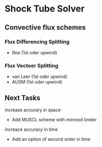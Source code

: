 # Shock Tube Solver

## Convective flux schemes

### Flux Differencing Splitting

- Roe (1st oder upwind)

### Flux Vectoer Splitting

- van Leer (1st oder upwind)
- AUSM (1st oder upwind)

## Next Tasks

increase accurary in space

- Add MUSCL scheme with minmod limiter

increace accuracy in time

- Add an option of second order in time
